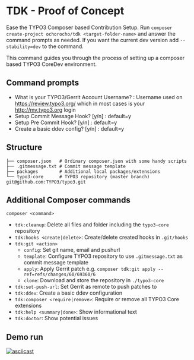 # TDK - Proof of Concept

Ease the TYPO3 Composer based Contribution Setup.
Run `composer create-project ochorocho/tdk <target-folder-name>` and answer
the command prompts as needed. If you want the current dev version add `--stability=dev`
to the command.

This command guides you through the process of setting up a
composer based TYPO3 CoreDev environment.

## Command prompts

* What is your TYPO3/Gerrit Account Username? : Username used on https://review.typo3.org/ 
  which in most cases is your http://my.typo3.org login 
* Setup Commit Message Hook? [y/n] : default=y
* Setup Pre Commit Hook? [y/n] : default=y
* Create a basic ddev config? [y/n] : default=y

## Structure

```
├── composer.json   # Ordinary composer.json with some handy scripts
├── .gitmessage.txt # Commit message template
├── packages        # Additional local packages/extensions
└── typo3-core      # TYPO3 repository (master branch) git@github.com:TYPO3/typo3.git  
```

## Additional Composer commands

`composer <command>`

* `tdk:cleanup`: Delete all files and folder including the `typo3-core` repository
* `tdk:hooks <create|delete>`: Create/delete created hooks in `.git/hooks`
* `tdk:git <action>`
  * `config`: Set git name, email and pushurl
  * `template`: Configure TYPO3 repository to use `.gitmessage.txt` as commit message template
  * `apply`: Apply Gerrit patch e.g. `composer tdk:git apply --ref=refs/changes/60/69360/6`
  * `clone`: Download and store the repository in `./typo3-core`
* `tdk:set-push-url`: Set Gerrit as remote to push patches to
* `tdk:ddev`: Create a basic ddev configuration
* `tdk:composer <require|remove>`: Require or remove all TYPO3 Core extensions
* `tdk:help <summary|done>`: Show informational text
* `tdk:doctor`: Show potential issues 

## Demo run

[![asciicast](https://asciinema.org/a/xuY3Zx6k7I7OdLLRkLJBiUDnT.svg)](https://asciinema.org/a/xuY3Zx6k7I7OdLLRkLJBiUDnT)
